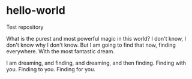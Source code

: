 # hello-world
Test repository

What is the purest and most powerful magic in this world?
I don't know,
I don't know why I don't know.
But I am going to find that now, finding everywhere.
With the most fantastic dream.

I am dreaming, and finding, and dreaming, and then finding.
Finding with you.
Finding to you.
Finding for you.

